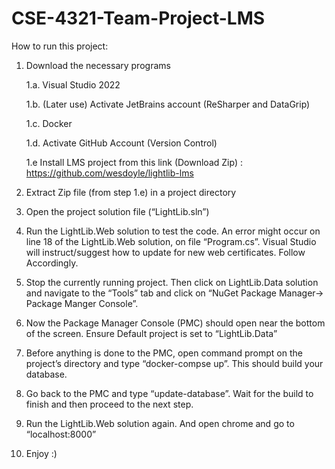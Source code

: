 # CSE-4321-Team-Project-LMS
How to run this project:
1. Download the necessary programs

    1.a. Visual Studio 2022    

    1.b. (Later use) Activate JetBrains account (ReSharper and DataGrip)    

    1.c. Docker    

    1.d. Activate GitHub Account (Version Control)    

    1.e Install LMS project from this link (Download Zip) : https://github.com/wesdoyle/lightlib-lms     

2. Extract Zip file (from step 1.e) in a project directory
3. Open the project solution file (“LightLib.sln”)
4. Run the LightLib.Web solution to test the code. An error might occur on line 18 of the LightLib.Web solution, on file “Program.cs”. Visual Studio will instruct/suggest how to update for new web certificates. Follow Accordingly. 
5. Stop the currently running project. Then click on LightLib.Data solution and navigate to the “Tools” tab and click on “NuGet Package Manager-> Package Manger Console”.
6. Now the Package Manager Console (PMC) should open near the bottom of the screen. Ensure Default project is set to “LightLib.Data”
7. Before anything is done to the PMC, open command prompt on the project’s directory and type “docker-compse up”. This should build your database.
8. Go back to the PMC and type “update-database”. Wait for the build to finish and then proceed to the next step. 
9. Run the LightLib.Web solution again. And open chrome and go to “localhost:8000”
10. Enjoy :)
